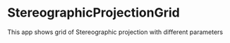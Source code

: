 # StereographicProjectionGrid
This app shows grid of Stereographic projection with different parameters
